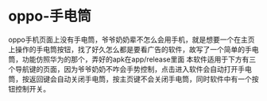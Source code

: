 # oppo-手电筒
oppo手机页面上没有手电筒，爷爷奶奶辈不怎么会用手机，就是想要一个在主页上操作的手电筒按钮，找了好久怎么都是要看广告的软件，故写了一个简单的手电筒，功能仿照华为的那个，弄好的apk在app/release里面
本软件适用于下方有三个导航键的页面，因为爷爷奶奶不咋会手势控制，点击进入软件会自动打开手电筒，按返回键会自动关闭手电筒，按主页键不会关闭手电筒，同时软件中有一个按钮控制开关。

